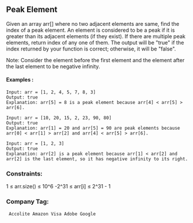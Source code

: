 ## Peak Element

Given an array arr[] where no two adjacent elements are same, find the index of a peak element. An element is considered to be a peak if it is greater than its adjacent elements (if they exist). If there are multiple peak elements, return index of any one of them. The output will be "true" if the index returned by your function is correct; otherwise, it will be "false".

Note: Consider the element before the first element and the element after the last element to be negative infinity.

#### Examples :
```
Input: arr = [1, 2, 4, 5, 7, 8, 3]
Output: true
Explanation: arr[5] = 8 is a peak element because arr[4] < arr[5] > arr[6].

```
```
Input: arr = [10, 20, 15, 2, 23, 90, 80]
Output: true
Explanation: arr[1] = 20 and arr[5] = 90 are peak elements because arr[0] < arr[1] > arr[2] and arr[4] < arr[5] > arr[6]. 

```
```
Input: arr = [1, 2, 3]
Output: true
Explanation: arr[2] is a peak element because arr[1] < arr[2] and arr[2] is the last element, so it has negative infinity to its right.

```
### Constraints:
1 ≤ arr.size() ≤ 10^6
-2^31 ≤ arr[i] ≤ 2^31 - 1

### Company Tag:

```
 Accolite Amazon Visa Adobe Google

```

